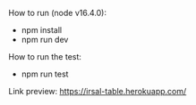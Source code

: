 How to run (node v16.4.0): 
- npm install
- npm run dev

How to run the test:
- npm run test

Link preview: https://irsal-table.herokuapp.com/